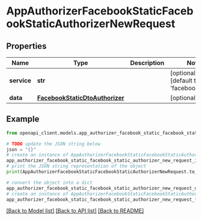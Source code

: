 # AppAuthorizerFacebookStaticFacebookStaticAuthorizerNewRequest


## Properties

Name | Type | Description | Notes
------------ | ------------- | ------------- | -------------
**service** | **str** |  | [optional] [default to 'facebook_static']
**data** | [**FacebookStaticDtoAuthorizer**](FacebookStaticDtoAuthorizer.md) |  | [optional] 

## Example

```python
from openapi_client.models.app_authorizer_facebook_static_facebook_static_authorizer_new_request import AppAuthorizerFacebookStaticFacebookStaticAuthorizerNewRequest

# TODO update the JSON string below
json = "{}"
# create an instance of AppAuthorizerFacebookStaticFacebookStaticAuthorizerNewRequest from a JSON string
app_authorizer_facebook_static_facebook_static_authorizer_new_request_instance = AppAuthorizerFacebookStaticFacebookStaticAuthorizerNewRequest.from_json(json)
# print the JSON string representation of the object
print(AppAuthorizerFacebookStaticFacebookStaticAuthorizerNewRequest.to_json())

# convert the object into a dict
app_authorizer_facebook_static_facebook_static_authorizer_new_request_dict = app_authorizer_facebook_static_facebook_static_authorizer_new_request_instance.to_dict()
# create an instance of AppAuthorizerFacebookStaticFacebookStaticAuthorizerNewRequest from a dict
app_authorizer_facebook_static_facebook_static_authorizer_new_request_from_dict = AppAuthorizerFacebookStaticFacebookStaticAuthorizerNewRequest.from_dict(app_authorizer_facebook_static_facebook_static_authorizer_new_request_dict)
```
[[Back to Model list]](../README.md#documentation-for-models) [[Back to API list]](../README.md#documentation-for-api-endpoints) [[Back to README]](../README.md)


